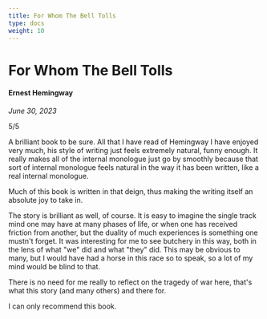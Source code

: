 ```yaml
---
title: For Whom The Bell Tolls
type: docs
weight: 10
---
```


# For Whom The Bell Tolls

#### Ernest Hemingway

*June 30, 2023*  

5/5  

A brilliant book to be sure. All that I have read of Hemingway I have enjoyed very much, his style of writing just feels extremely natural, funny enough. It really makes all of the internal monologue just go by smoothly because that sort of internal monologue feels natural in the way it has been written, like a real internal monologue.  

Much of this book is written in that deign, thus making the writing itself an absolute joy to take in.  

The story is brilliant as well, of course. It is easy to imagine the single track mind one may have at many phases of life, or when one has received friction from another, but the duality of much experiences is something one mustn't forget. It was interesting for me to see butchery in this way, both in the lens of what "we" did and what "they" did. This may be obvious to many, but I would have had a horse in this race so to speak, so a lot of my mind would be blind to that.  

There is no need for me really to reflect on the tragedy of war here, that's what this story (and many others) and there for.  

I can only recommend this book.  